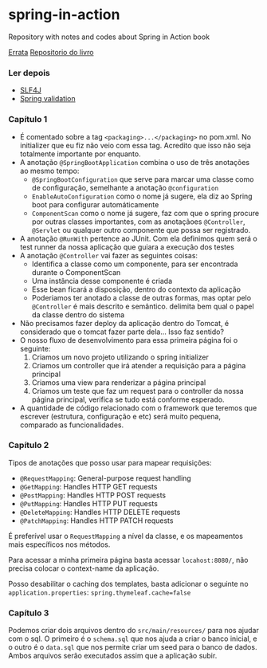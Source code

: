 # spring-in-action
Repository with notes and codes about Spring in Action book

[Errata](https://manning-content.s3.amazonaws.com/download/2/cf76b1d-f831-4318-94aa-dc804d49f77c/Walls7_SpringIA_5E_err1.html)
[Repositorio do livro](https://github.com/habuma/spring-in-action-5-samples)

### Ler depois

- [SLF4J](https://www.slf4j.org/)
- [Spring validation](https://docs.spring.io/spring/docs/current/spring-framework-reference/core.html#validation)

### Capítulo 1

- É comentado sobre a tag `<packaging>...</packaging>` no pom.xml. No initializer que eu fiz não veio com essa tag. Acredito que isso não seja totalmente importante por enquanto.
- A anotação `@SpringBootApplication` combina o uso de três anotações ao mesmo tempo:
  - `@SpringBootConfiguration` que serve para marcar uma classe como de configuração, semelhante a anotação `@configuration`
  -  `EnableAutoConfiguration` como o nome já sugere, ela diz ao Spring boot para configurar automáticamente
  - `ComponentScan` como o nome já sugere, faz com que o spring procure por outras classes importantes, com as anotaçãoes `@Controller`, `@Servlet` ou qualquer outro componente que possa ser registrado.
- A anotação `@RunWith` pertence ao JUnit. Com ela definimos quem será o test runner da nossa aplicação que guiara a execução dos testes
- A anotação `@Controller` vai fazer as seguintes coisas:
  - Identifica a classe como um componente, para ser encontrada durante o ComponentScan
  - Uma instância desse componente é criada
  - Esse bean ficará a disposição, dentro do contexto da aplicação
  - Poderiamos ter anotado a classe de outras formas, mas optar pelo `@Controller` é mais descrito e semântico. delimita bem qual o papel da classe dentro do sistema  
- Não precisamos fazer deploy da aplicação dentro do Tomcat, é considerado que o tomcat fazer parte dela... Isso faz sentido?
- O nosso fluxo de desenvolvimento para essa primeira página foi o seguinte:
  1. Criamos um novo projeto utilizando o spring initializer
  2. Criamos um controller que irá atender a requisição para a página principal
  3. Criamos uma view para renderizar a página principal
  4. Criamos um teste que faz um request para o controller da nossa página principal, verifica se tudo está conforme esperado.
- A quantidade de código relacionado com o framework que teremos que escrever (estrutura, configuração e etc) será muito pequena, comparado as funcionalidades.

### Capítulo 2

Tipos de anotações que posso usar para mapear requisições:

- `@RequestMapping`:	General-purpose request handling
- `@GetMapping`:	Handles HTTP GET requests
- `@PostMapping`:	Handles HTTP POST requests
- `@PutMapping`:	Handles HTTP PUT requests
- `@DeleteMapping`:	Handles HTTP DELETE requests
- `@PatchMapping`:	Handles HTTP PATCH requests

É preferível usar o `RequestMapping` a nível da classe, e os mapeamentos mais específicos nos métodos.

Para acessar a minha primeira página basta acessar `locahost:8080/`, não precisa colocar o context-name da aplicação.

Posso desabilitar o caching dos templates, basta adicionar o seguinte no `application.properties`: `spring.thymeleaf.cache=false`

### Capítulo 3

Podemos criar dois arquivos dentro do `src/main/resources/` para nos ajudar com o sql. O primeiro é o `schema.sql` que nos ajuda a criar o banco inicial, e o outro é o `data.sql` que nos permite criar um seed para o banco de dados. Ambos arquivos serão executados assim que a aplicação subir.
